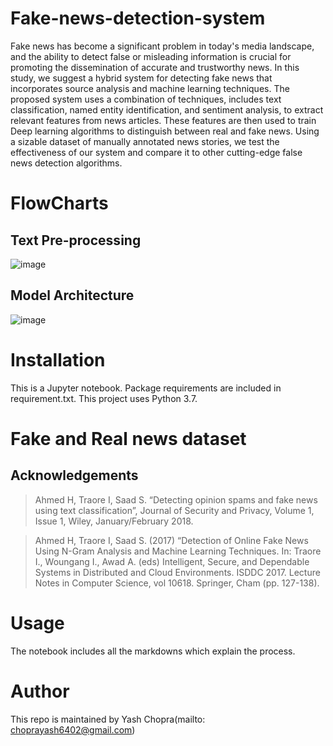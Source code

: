 # Fake-news-detection-system
Fake news has become a significant problem in today's media landscape, and the ability to detect false or misleading information is crucial for promoting the dissemination of accurate and trustworthy news. In this study, we suggest a hybrid system for detecting fake news that incorporates source analysis and machine learning techniques.
The proposed system uses a combination of techniques, includes text classification, named entity identification, and sentiment analysis, to extract relevant features from news articles. These features are then used to train Deep learning algorithms to distinguish between real and fake news. Using a sizable dataset of manually annotated news stories, we test the effectiveness of our system and compare it to other cutting-edge false news detection algorithms. 
# FlowCharts

## Text Pre-processing
![image](https://user-images.githubusercontent.com/99278664/236230409-d49bdbf3-a3da-4879-b60c-bd10882a04ec.png)

## Model Architecture
![image](https://user-images.githubusercontent.com/99278664/236230472-633fb6c4-461b-46d3-a600-58d3d90a3f0a.png)


# Installation
This is a Jupyter notebook. Package requirements are included in requirement.txt. This project uses Python 3.7. 

# Fake and Real news dataset
## Acknowledgements
> Ahmed H, Traore I, Saad S. “Detecting opinion spams and fake news using text classification”, Journal of Security and Privacy, Volume 1, Issue 1, Wiley, January/February 2018.

> Ahmed H, Traore I, Saad S. (2017) “Detection of Online Fake News Using N-Gram Analysis and Machine Learning Techniques. In: Traore I., Woungang I., Awad A. (eds) Intelligent, Secure, and Dependable Systems in Distributed and Cloud Environments. ISDDC 2017. Lecture Notes in Computer Science, vol 10618. Springer, Cham (pp. 127-138).


# Usage
The notebook includes all the markdowns which explain the process.

# Author
This repo is maintained by Yash Chopra(mailto: choprayash6402@gmail.com)

